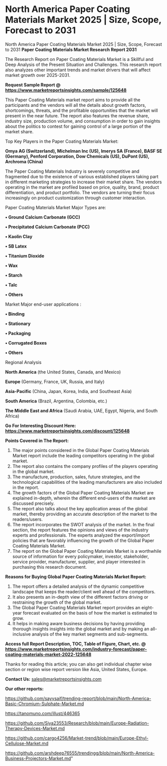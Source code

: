 # North America Paper Coating Materials Market 2025 | Size, Scope, Forecast to 2031
North America Paper Coating Materials Market 2025 | Size, Scope, Forecast to 2031
<strong>Paper Coating Materials Market Research Report 2031</strong>

The Research Report on Paper Coating Materials Market is a Skillful and Deep Analysis of the Present Situation and Challenges. This research report also analyzes other important trends and market drivers that will affect market growth over 2025-2031.

<strong>Request Sample Report @ <a href=https://www.marketreportsinsights.com/sample/125648>https://www.marketreportsinsights.com/sample/125648</a></strong>

This Paper Coating Materials market report aims to provide all the participants and the vendors will all the details about growth factors, shortcomings, threats, and the profitable opportunities that the market will present in the near future. The report also features the revenue share, industry size, production volume, and consumption in order to gain insights about the politics to contest for gaining control of a large portion of the market share.

Top Key Players in the Paper Coating Materials Market:

<strong>Omya AG (Switzerland), Michelman Inc (US), Imerys SA (France), BASF SE (Germany), Penford Corporation, Dow Chemicals (US), DuPont (US), Archroma (China)</strong>

The Paper Coating Materials Industry is severely competitive and fragmented due to the existence of various established players taking part in different marketing strategies to increase their market share. The vendors operating in the market are profiled based on price, quality, brand, product differentiation, and product portfolio. The vendors are turning their focus increasingly on product customization through customer interaction.

Paper Coating Materials Market Major Types are:

<strong>• Ground Calcium Carbonate (GCC)

• Precipitated Calcium Carbonate (PCC)

• Kaolin Clay

• SB Latex

• Titanium Dioxide

• Wax

• Starch

• Talc

• Others</strong>

Market Major end-user applications :

<strong>• Binding

• Stationary

• Packaging

• Corrugated Boxes

• Others</strong>

Regional Analysis

</u><strong><b>North America</b></strong> (the United States, Canada, and Mexico)

<strong><b>Europe </b></strong>(Germany, France, UK, Russia, and Italy)

<strong><b>Asia-Pacific</b></strong> (China, Japan, Korea, India, and Southeast Asia)

<strong><b>South America</b></strong> (Brazil, Argentina, Colombia, etc.)

<strong><b>The Middle East and Africa</b></strong> (Saudi Arabia, UAE, Egypt, Nigeria, and South Africa)

<strong>Go For Interesting Discount Here: <a href=https://www.marketreportsinsights.com/discount/125648>https://www.marketreportsinsights.com/discount/125648</a></strong>

<strong>Points Covered in The Report:</strong>
<ol>
  <li>The major points considered in the Global Paper Coating Materials Market report include the leading competitors operating in the global market.</li>
  <li>The report also contains the company profiles of the players operating in the global market.</li>
  <li>The manufacture, production, sales, future strategies, and the technological capabilities of the leading manufacturers are also included in the report.</li>
  <li>The growth factors of the Global Paper Coating Materials Market are explained in-depth, wherein the different end-users of the market are discussed precisely.</li>
  <li>The report also talks about the key application areas of the global market, thereby providing an accurate description of the market to the readers/users.</li>
  <li>The report incorporates the SWOT analysis of the market. In the final section, the report features the opinions and views of the industry experts and professionals. The experts analyzed the export/import policies that are favorably influencing the growth of the Global Paper Coating Materials Market.</li>
  <li>The report on the Global Paper Coating Materials Market is a worthwhile source of information for every policymaker, investor, stakeholder, service provider, manufacturer, supplier, and player interested in purchasing this research document.</li>
</ol>
<strong>Reasons for Buying Global Paper Coating Materials Market Report:</strong>

<ol>
  <li>The report offers a detailed analysis of the dynamic competitive landscape that keeps the reader/client well ahead of the competitors.</li>
  <li>It also presents an in-depth view of the different factors driving or restraining the growth of the global market.</li>
  <li>The Global Paper Coating Materials Market report provides an eight-year forecast evaluated on the basis of how the market is estimated to grow.</li>
  <li>It helps in making aware business decisions by having providing thorough insights insights into the global market and by making an all-inclusive analysis of the key market segments and sub-segments.</li>
</ol>
<strong>Access full Report Description, TOC, Table of Figure, Chart, etc. @ <a href=https://www.marketreportsinsights.com/industry-forecast/paper-coating-materials-market-2022-125648>https://www.marketreportsinsights.com/industry-forecast/paper-coating-materials-market-2022-125648</a></strong>


Thanks for reading this article; you can also get individual chapter wise section or region wise report version like Asia, United States, Europe.

<strong>Contact Us:</strong>
sales@marketreportsinsights.com

<strong>Our other reports:</strong>

<a href=https://github.com/sayysaif/trending-report/blob/main/North-America-Basic-Chromium-Sulphate-Market.md>https://github.com/sayysaif/trending-report/blob/main/North-America-Basic-Chromium-Sulphate-Market.md</a>

<a href=https://tanomuno.com/illust/446365>https://tanomuno.com/illust/446365</a>

<a href=https://github.com/Siya23553/Research/blob/main/Europe-Radiation-Therapy-Devices-Market.md>https://github.com/Siya23553/Research/blob/main/Europe-Radiation-Therapy-Devices-Market.md</a>

<a href=https://github.com/cargo4256/Market-trend/blob/main/Europe-Ethyl-Cellulose-Market.md>https://github.com/cargo4256/Market-trend/blob/main/Europe-Ethyl-Cellulose-Market.md</a>

<a href=https://github.com/arshdeep76555/trendingg/blob/main/North-America-Business-Projectors-Market.md>https://github.com/arshdeep76555/trendingg/blob/main/North-America-Business-Projectors-Market.md</a>"
